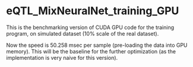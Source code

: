 # eQTL_MixNeuralNet_training_GPU

This is the benchmarking version of CUDA GPU code for the training program, on simulated dataset (10% scale of the real dataset).

Now the speed is 50.258 msec per sample (pre-loading the data into GPU memory). This will be the baseline for the further optimization (as the implementation is very naive for this version).

